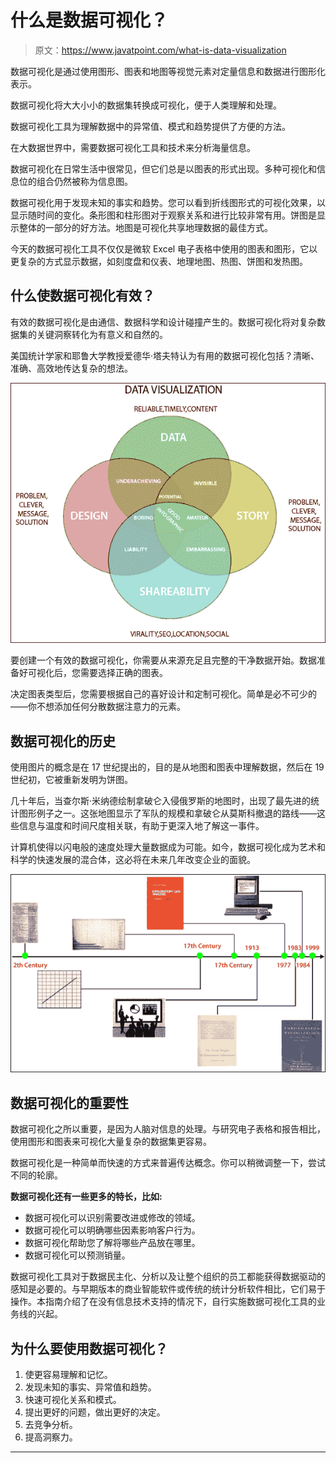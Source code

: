 # 什么是数据可视化？

> 原文：<https://www.javatpoint.com/what-is-data-visualization>

数据可视化是通过使用图形、图表和地图等视觉元素对定量信息和数据进行图形化表示。

数据可视化将大大小小的数据集转换成可视化，便于人类理解和处理。

数据可视化工具为理解数据中的异常值、模式和趋势提供了方便的方法。

在大数据世界中，需要数据可视化工具和技术来分析海量信息。

数据可视化在日常生活中很常见，但它们总是以图表的形式出现。多种可视化和信息位的组合仍然被称为信息图。

数据可视化用于发现未知的事实和趋势。您可以看到折线图形式的可视化效果，以显示随时间的变化。条形图和柱形图对于观察关系和进行比较非常有用。饼图是显示整体的一部分的好方法。地图是可视化共享地理数据的最佳方式。

今天的数据可视化工具不仅仅是微软 Excel 电子表格中使用的图表和图形，它以更复杂的方式显示数据，如刻度盘和仪表、地理地图、热图、饼图和发热图。

## 什么使数据可视化有效？

有效的数据可视化是由通信、数据科学和设计碰撞产生的。数据可视化将对复杂数据集的关键洞察转化为有意义和自然的。

美国统计学家和耶鲁大学教授爱德华·塔夫特认为有用的数据可视化包括？清晰、准确、高效地传达复杂的想法。

![Data Visualization](img/3ed5f17aacfa179992c83235a1c286c7.png)

要创建一个有效的数据可视化，你需要从来源充足且完整的干净数据开始。数据准备好可视化后，您需要选择正确的图表。

决定图表类型后，您需要根据自己的喜好设计和定制可视化。简单是必不可少的——你不想添加任何分散数据注意力的元素。

## 数据可视化的历史

使用图片的概念是在 17 世纪提出的，目的是从地图和图表中理解数据，然后在 19 世纪初，它被重新发明为饼图。

几十年后，当查尔斯·米纳德绘制拿破仑入侵俄罗斯的地图时，出现了最先进的统计图形例子之一。这张地图显示了军队的规模和拿破仑从莫斯科撤退的路线——这些信息与温度和时间尺度相关联，有助于更深入地了解这一事件。

计算机使得以闪电般的速度处理大量数据成为可能。如今，数据可视化成为艺术和科学的快速发展的混合体，这必将在未来几年改变企业的面貌。

![Data Visualization](img/f9d5268bdbb481719b807b0bc0c557c7.png)

## 数据可视化的重要性

数据可视化之所以重要，是因为人脑对信息的处理。与研究电子表格和报告相比，使用图形和图表来可视化大量复杂的数据集更容易。

数据可视化是一种简单而快速的方式来普遍传达概念。你可以稍微调整一下，尝试不同的轮廓。

**数据可视化还有一些更多的特长，比如:**

*   数据可视化可以识别需要改进或修改的领域。
*   数据可视化可以明确哪些因素影响客户行为。
*   数据可视化帮助您了解将哪些产品放在哪里。
*   数据可视化可以预测销量。

数据可视化工具对于数据民主化、分析以及让整个组织的员工都能获得数据驱动的感知是必要的。与早期版本的商业智能软件或传统的统计分析软件相比，它们易于操作。本指南介绍了在没有信息技术支持的情况下，自行实施数据可视化工具的业务线的兴起。

## 为什么要使用数据可视化？

1.  使更容易理解和记忆。
2.  发现未知的事实、异常值和趋势。
3.  快速可视化关系和模式。
4.  提出更好的问题，做出更好的决定。
5.  去竞争分析。
6.  提高洞察力。

* * *